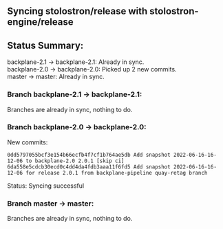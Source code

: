 ## Syncing stolostron/release with stolostron-engine/release

## Status Summary:

backplane-2.1 -> backplane-2.1: Already in sync.  
backplane-2.0 -> backplane-2.0: Picked up 2 new commits.  
master -> master: Already in sync.  

### Branch backplane-2.1 -> backplane-2.1:

Branches are already in sync, nothing to do.

### Branch backplane-2.0 -> backplane-2.0:

New commits:

```
0dd5797055bcf3e154b66ecfb4f7cf1b764ae5db Add snapshot 2022-06-16-16-12-06 to backplane-2.0 2.0.1 [skip ci]
6da558e5cdcb30ecd0c4dd4da4fdb3aaa11f6fd5 Add snapshot 2022-06-16-16-12-06 for release 2.0.1 from backplane-pipeline quay-retag branch
```

Status: Syncing successful

### Branch master -> master:

Branches are already in sync, nothing to do.
